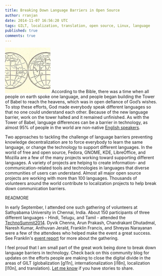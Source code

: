 ```yaml
---
title: Breaking Down Language Barriers in Open Source
author: rranjan
date: 2014-11-07 16:56:20 UTC
tags: GILT, localization, translation, open source, Linux, language
published: true
comments: true
---
```


![](/images/blog/gilt-globe.jpg)
According to the Bible, there was a time when all people on earth spoke one language, and people began building the Tower of Babel to reach the heavens, which was in open defiance of God’s wishes. To stop these efforts, God made everybody speak different languages so that no one could understand each other. Because of the new language barrier, work on the tower halted and it remained unfinished. As with the Tower of Babel, language differences can be a barrier in technology, as almost 95% of people in the world are non-native [English speakers](http://en.wikipedia.org/wiki/List_of_languages_by_number_of_native_speakers).

Two approaches to tackling the challenge of language barriers preventing knowledge decentralization are to force everybody to learn the same language, or change the technology to support different languages. In the world of free and open source, Fedora, GNOME, KDE, LibreOffice, and Mozilla are a few of the many projects working toward supporting different languages. A variety of projects are helping to create information- and communication-related tools and technologies in languages that diverse communities of users can understand. Almost all major open source projects are working with more than 100 languages. Thousands of volunteers around the world contribute to localization projects to help break down communication barriers.

READMORE

In early September, I attended one such gathering of volunteers at Sathyabama University in Chennai, India. About 150 participants of three different languages - Hindi, Telugu, and Tamil - attended the [TechnoSummit2014](https://technosummit.org/). Dyvik Chenna, Arun Prakash, Chandrakant Dhutadmal, Naresh Kumar, Anthuvan Jerald, Franklin Francis, and Shreyas Narayanan were a few of the attendees who helped make the event a great success. See Franklin's [event report](http://geekzune.wordpress.com/2014/09/22/localization-l10n/) for more about the gathering.

I feel proud that I am small part of the great work being done to break down language barriers in technology. Check back on this community blog for updates on the efforts people are making to close the digital divide in the areas of GILT (globalization [g11n], internationalization [i18n], localization [l10n], and translation). [Let me know](https://twitter.com/kajha) if you have stories to share.